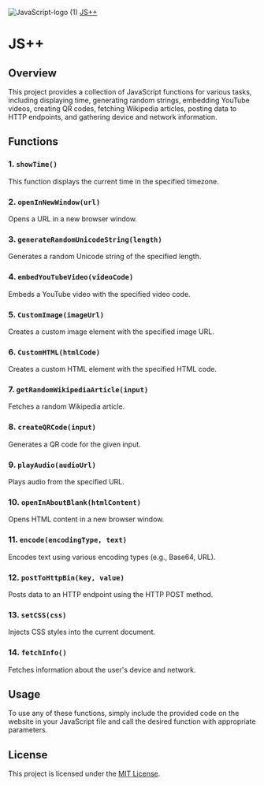 ![JavaScript-logo (1)](https://github.com/linuxfandudeguy/JS-/assets/164905463/07ff1759-650b-451e-847d-02e9b44c0759)
[JS++](https://jsplusplus.netlify.app/)
# JS++

## Overview

This project provides a collection of JavaScript functions for various tasks, including displaying time, generating random strings, embedding YouTube videos, creating QR codes, fetching Wikipedia articles, posting data to HTTP endpoints, and gathering device and network information.

## Functions

### 1. `showTime()`

This function displays the current time in the specified timezone.

### 2. `openInNewWindow(url)`

Opens a URL in a new browser window.

### 3. `generateRandomUnicodeString(length)`

Generates a random Unicode string of the specified length.

### 4. `embedYouTubeVideo(videoCode)`

Embeds a YouTube video with the specified video code.

### 5. `CustomImage(imageUrl)`

Creates a custom image element with the specified image URL.

### 6. `CustomHTML(htmlCode)`

Creates a custom HTML element with the specified HTML code.

### 7. `getRandomWikipediaArticle(input)`

Fetches a random Wikipedia article.

### 8. `createQRCode(input)`

Generates a QR code for the given input.

### 9. `playAudio(audioUrl)`

Plays audio from the specified URL.

### 10. `openInAboutBlank(htmlContent)`

Opens HTML content in a new browser window.

### 11. `encode(encodingType, text)`

Encodes text using various encoding types (e.g., Base64, URL).

### 12. `postToHttpBin(key, value)`

Posts data to an HTTP endpoint using the HTTP POST method.

### 13. `setCSS(css)`

Injects CSS styles into the current document.

### 14. `fetchInfo()`

Fetches information about the user's device and network.

## Usage

To use any of these functions, simply include the provided code on the website in your JavaScript file and call the desired function with appropriate parameters.

## License

This project is licensed under the [MIT License](LICENSE).
